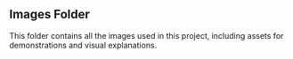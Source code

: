 ## Images Folder
This folder contains all the images used in this project, including assets for demonstrations and visual explanations.

